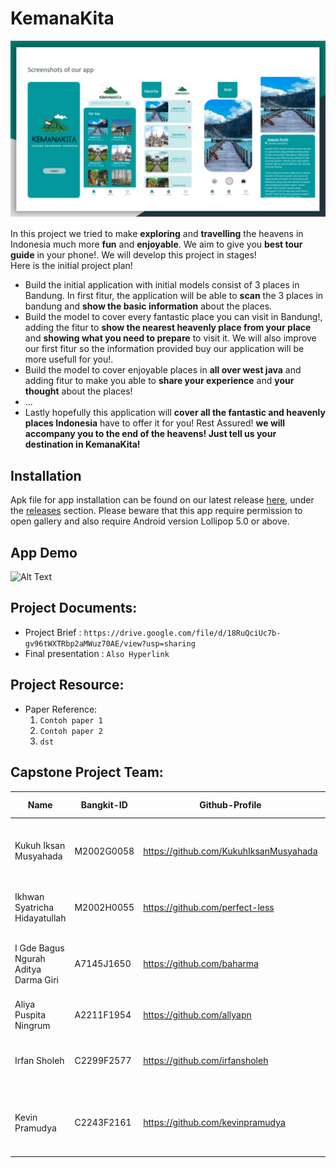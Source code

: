 # KemanaKita

<p align="center">
  <img src="https://github.com/perfect-less/KemanaKita/blob/main/app_ui.jpeg">
</p>

In this project we tried to make **exploring** and **travelling** the heavens in Indonesia much more **fun** and **enjoyable**. We aim to give you **best tour guide** in your phone!. We will develop this project in stages!  
Here is the initial project plan!  
- Build the initial application with initial models consist of 3 places in Bandung. In first fitur, the application will be able to **scan** the 3 places in bandung and **show the basic information** about the places. 
- Build the model to cover every fantastic place you can visit in Bandung!, adding the fitur to **show the nearest heavenly place from your place** and **showing what you need to prepare** to visit it. We will also improve our first fitur so the information provided buy our application will be more usefull for you!.
- Build the model to cover enjoyable places in **all over west java** and adding fitur to make you able to **share your experience** and **your thought** about the places!
- ...
- Lastly hopefully this application will **cover all the fantastic and heavenly places Indonesia** have to offer it for you! Rest Assured! **we will accompany you to the end of the heavens! Just tell us your destination in KemanaKita!**

## Installation
Apk file for app installation can be found on our latest release [here](https://github.com/perfect-less/KemanaKita/releases/latest), under the [releases](https://github.com/perfect-less/KemanaKita/releases) section. Please beware that this app require permission to open gallery and also require Android version Lollipop 5.0 or above.

## App Demo
![Alt Text](https://github.com/perfect-less/KemanaKita/blob/main/app_demo.gif)

## Project Documents:
- Project Brief : ```https://drive.google.com/file/d/18RuQciUc7b-gv96tWXTRbp2aMWuz70AE/view?usp=sharing```
- Final presentation : ```Also Hyperlink```

## Project Resource: 
- Paper Reference: 
    1. ```Contoh paper 1```
    2. ```Contoh paper 2```
    3. ```dst```
    

## Capstone Project Team: 
| Name | Bangkit-ID | Github-Profile | Task | Progress On Task |
| ------ | ------ | ------ | ------ | ------ |
| Kukuh Iksan Musyahada  | M2002G0058  | https://github.com/KukuhIksanMusyahada | Collecting Dataset, building the model, improving the model | Done |
| Ikhwan Syatricha Hidayatullah  | M2002H0055  | https://github.com/perfect-less | improving the model, build inference | Done |
| I Gde Bagus Ngurah Aditya Darma Giri | A7145J1650  | https://github.com/baharma | create RecyclerView home, create upload image and capture Api response | Done |
| Aliya Puspita Ningrum | A2211F1954 | https://github.com/allyapn | Design and improve tools icon | Done |
| Irfan Sholeh | C2299F2577 | https://github.com/irfansholeh | Deploying API using FLASK, Postman API testing | Done |
| Kevin Pramudya  | C2243F2161 | https://github.com/kevinpramudya | Create VM instance, Installing FlaskApp into VM instance | Done |
